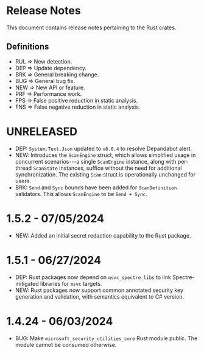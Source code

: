 # Release Notes
This document contains release notes pertaining to the Rust crates.

## Definitions

- RUL => New detection.
- DEP => Update dependency.
- BRK => General breaking change.
- BUG => General bug fix.
- NEW => New API or feature.
- PRF => Performance work.
- FPS => False positive reduction in static analysis.
- FNS => False negative reduction in static analysis.

# UNRELEASED
- DEP: `System.Text.Json` updated to `v8.0.4` to resolve Depandabot alert.
- NEW: Introduces the `ScanEngine` struct, which allows simplified usage in concurrent scenarios---a single `ScanEngine` instance, along with per-thread `ScanState` instances, suffice without the need for additional synchronization. The existing `Scan` struct is operationally unchanged for users.
- BRK: `Send` and `Sync` bounds have been added for `ScanDefinition` validators. This allows `ScanEngine` to be `Send + Sync`.

# 1.5.2 - 07/05/2024
- NEW: Added an initial secret redaction capability to the Rust package.

# 1.5.1 - 06/27/2024
- DEP: Rust packages now depend on `msvc_spectre_libs` to link Spectre-mitigated libraries for `msvc` targets.
- NEW: Rust packages now support common annotated security key generation and validation, with semantics equivalent to C# version.

# 1.4.24 - 06/03/2024
- BUG: Make `microsoft_security_utilities_core` Rust module public. The module cannot be consumed otherwise.
